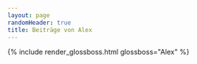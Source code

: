 ```yaml
---
layout: page
randomHeader: true
title: Beiträge von Alex
---
```

{% include render_glossboss.html glossboss="Alex" %}
